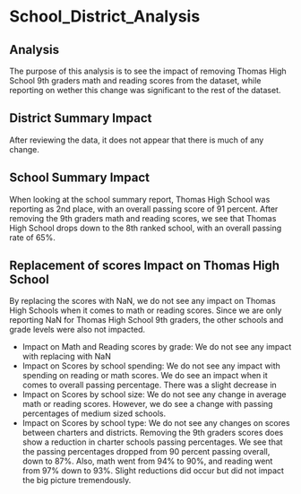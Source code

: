 # School_District_Analysis

## Analysis
The purpose of this analysis is to see the impact of removing Thomas High School 9th graders math and reading scores from the dataset, while reporting on wether this change was significant to the rest of the dataset. 

## District Summary Impact
After reviewing the data, it does not appear that there is much of any change.

## School Summary Impact
When looking at the school summary report, Thomas High School was reporting as 2nd place, with an overall passing score of 91 percent. After removing the 9th graders math and reading scores, we see that Thomas High School drops down to the 8th ranked school, with an overall passing rate of 65%.

## Replacement of scores Impact on Thomas High School
By replacing the scores with NaN, we do not see any impact on Thomas High Schools when it comes to math or reading scores. Since we are only reporting NaN for Thomas High School 9th graders, the other schools and grade levels were also not impacted.
  * Impact on Math and Reading scores by grade: We do not see any impact with replacing with NaN
  * Impact on Scores by school spending: We do not see any impact with spending on reading or math scores. We do see an impact when it comes to overall passing percentage. There was a slight decrease in 
  * Impact on Scores by school size: We do not see any change in average math or reading scores. However, we do see a change with passing percentages of medium sized schools.
  * Impact on Scores by school type: We do not see any changes on scores between charters and districts. Removing the 9th graders scores does show a reduction in charter schools passing percentages. We see that the passing percentages dropped from 90 percent passing overall, down to 87%. Also, math went from 94% to 90%, and reading went from 97% down to 93%. Slight reductions did occur but did not impact the big picture tremendously. 
  











